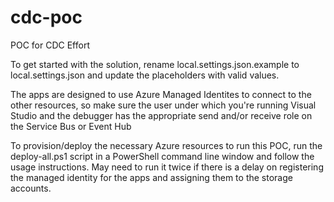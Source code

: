 # cdc-poc
POC for CDC Effort

To get started with the solution, rename local.settings.json.example to local.settings.json and update the placeholders with valid values.

The apps are designed to use Azure Managed Identites to connect to the other resources, so make sure the user under which you're running Visual Studio and the debugger has the appropriate send and/or receive role on the Service Bus or Event Hub

To provision/deploy the necessary Azure resources to run this POC, run the deploy-all.ps1 script in a PowerShell command line window and follow the usage instructions.  May need to run it twice if there is a delay on registering the managed identity for the apps and assigning them to the storage accounts.

